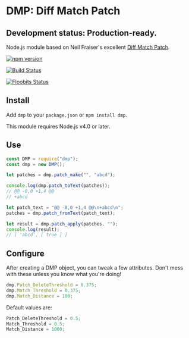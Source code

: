 # DMP: Diff Match Patch

## Development status: Production-ready.

Node.js module based on Neil Fraiser's excellent [Diff Match Patch](https://code.google.com/p/google-diff-match-patch/).

[![npm version](https://badge.fury.io/js/dmp.svg)](http://badge.fury.io/js/dmp)

[![Build Status](https://travis-ci.org/Floobits/dmp.svg)](https://travis-ci.org/Floobits/dmp)

[![Floobits Status](https://floobits.com/Floobits/dmp.svg)](https://floobits.com/Floobits/dmp/redirect)

## Install

Add `dmp` to your `package.json` or `npm install dmp`.

This module requires Node.js v4.0 or later.


## Use

```js
const DMP = require("dmp");
const dmp = new DMP();

let patches = dmp.patch_make("", "abcd");

console.log(dmp.patch_toText(patches));
// @@ -0,0 +1,4 @@
// +abcd

let patch_text = "@@ -0,0 +1,4 @@\n+abcd\n";
patches = dmp.patch_fromText(patch_text);

let result = dmp.patch_apply(patches, "");
console.log(result);
// [ 'abcd', [ true ] ]
```


## Configure

After creating a DMP object, you can tweak a few attributes. Don't mess with these unless you know what you're doing!


```js
dmp.Patch_DeleteThreshold = 0.375;
dmp.Match_Threshold = 0.375;
dmp.Match_Distance = 100;
```

Default values are:

```js
Patch_DeleteThreshold = 0.5;
Match_Threshold = 0.5;
Match_Distance = 1000;
```
